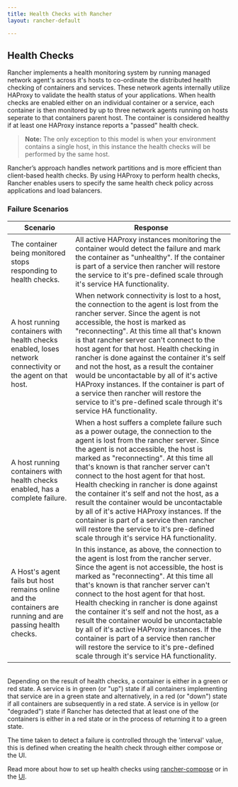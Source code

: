 ```yaml
---
title: Health Checks with Rancher
layout: rancher-default

---
```


## Health Checks

Rancher implements a health monitoring system by running managed network agent's across it's hosts to co-ordinate the distributed health checking of containers and services. These network agents internally utilize HAProxy to validate the health status of your applications. When health checks are enabled either on an individual container or a service, each container is then monitored by up to three network agents running on hosts seperate to that containers parent host. The container is considered healthy if at least one HAProxy instance reports a "passed" health check.

> **Note:** The only exception to this model is when your environment contains a single host, in this instance the health checks will be performed by the same host.

Rancher’s approach handles network partitions and is more efficient than client-based health checks. By using HAProxy to perform health checks, Rancher enables users to specify the same health check policy across applications and load balancers.

### Failure Scenarios

Scenario | Response
----|----
The container being monitored stops responding to health checks. | All active HAProxy instances monitoring the container would detect the failure and mark the container as "unhealthy". If the container is part of a service then rancher will restore the service to it's pre-defined scale through it's service HA functionality.
A host running containers with health checks enabled, loses network connectivity or the agent on that host. | When network connectivity is lost to a host, the connection to the agent is lost from the rancher server. Since the agent is not accessible, the host is marked as "reconnecting". At this time all that's known is that rancher server can't connect to the host agent for that host. Health checking in rancher is done against the container it's self and not the host, as a result the container would be uncontactable by all of it's active HAProxy instances. If the container is part of a service then rancher will restore the service to it's pre-defined scale through it's service HA functionality.
A host running containers with health checks enabled, has a complete failure. | When a host suffers a complete failure such as a power outage, the connection to the agent is lost from the rancher server. Since the agent is not accessible, the host is marked as "reconnecting". At this time all that's known is that rancher server can't connect to the host agent for that host. Health checking in rancher is done against the container it's self and not the host, as a result the container would be uncontactable by all of it's active HAProxy instances. If the container is part of a service then rancher will restore the service to it's pre-defined scale through it's service HA functionality.
A Host's agent fails but host remains online and the containers are running and are passing health checks. | In this instance, as above, the connection to the agent is lost from the rancher server. Since the agent is not accessible, the host is marked as "reconnecting". At this time all that's known is that rancher server can't connect to the host agent for that host. Health checking in rancher is done against the container it's self and not the host, as a result the container would be uncontactable by all of it's active HAProxy instances. If the container is part of a service then rancher will restore the service to it's pre-defined scale through it's service HA functionality.

<br>
Depending on the result of health checks, a container is either in a green or red state. A service is in green (or "up") state if all containers implementing that service are in a green state and alternatively, in a red (or "down") state if all containers are subsequently in a red state.  A service is in yellow (or "degraded") state if Rancher has detected that at least one of the containers is either in a red state or in the process of returning it to a green state.

The time taken to detect a failure is controlled through the 'interval' value, this is defined when creating the health check through either compose or the UI.

Read more about how to set up health checks using [rancher-compose]({{site.baseurl}}/rancher/rancher-compose/rancher-services/#health-check-for-services) or in the [UI]({{site.baseurl}}/rancher/rancher-ui/applications/stacks/adding-services/#health-checks).